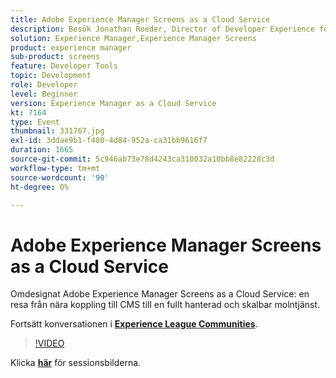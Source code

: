 ```yaml
---
title: Adobe Experience Manager Screens as a Cloud Service
description: Besök Jonathan Roeder, Director of Developer Experience för Experience Cloud, för att få veta mer om de senaste uppdateringarna för utvecklare i Adobe Experience Cloud. Den här sessionen skapades som en del av Adobe Developers Live Content Event.
solution: Experience Manager,Experience Manager Screens
product: experience manager
sub-product: screens
feature: Developer Tools
topic: Development
role: Developer
level: Beginner
version: Experience Manager as a Cloud Service
kt: 7164
type: Event
thumbnail: 331767.jpg
exl-id: 3ddae9b1-f480-4d84-952a-ca31bb9616f7
duration: 1665
source-git-commit: 5c946ab73e78d4243ca310032a10bb8e82228c3d
workflow-type: tm+mt
source-wordcount: '90'
ht-degree: 0%

---
```


# Adobe Experience Manager Screens as a Cloud Service

Omdesignat Adobe Experience Manager Screens as a Cloud Service: en resa från nära koppling till CMS till en fullt hanterad och skalbar molntjänst.

Fortsätt konversationen i **[Experience League Communities](https://adobe.ly/36Yd3v6)**.

>[!VIDEO](https://video.tv.adobe.com/v/331767/?quality=12&learn=on&hidetitle=true)

Klicka **[här](/help/adobe-developers-live/assets/screens-as-a-cloud-service.pdf)** för sessionsbilderna.
